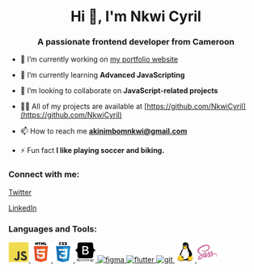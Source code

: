 <h1 align="center">Hi 👋, I'm Nkwi Cyril</h1>
<h3 align="center">A passionate frontend developer from Cameroon</h3>



- 🔭 I’m currently working on [my portfolio website](https://nkwicyril.github.io/IAmNkwiCyril/)

- 🌱 I’m currently learning **Advanced JavaScripting**

- 👯 I’m looking to collaborate on **JavaScript-related projects**

- 👨‍💻 All of my projects are available at [https://github.com/NkwiCyril](https://github.com/NkwiCyril)

- 📫 How to reach me **akinimbomnkwi@gmail.com**

- ⚡ Fun fact **I like playing soccer and biking.**

<h3 align="left">Connect with me:</h3>
<p align="left">
<a href="https://twitter.com/nkwicyril" target="blank">Twitter</a>
</p>
<p align="left">
<a href="https://www.linkedin.com/in/akinimbom-nkwi" target="blank">LinkedIn</a>
</p>

<h3 align="left">Languages and Tools:</h3>
<p align="left">    <a href="https://developer.mozilla.org/en-US/docs/Web/JavaScript" target="_blank" rel="noreferrer"> <img src="https://raw.githubusercontent.com/devicons/devicon/master/icons/javascript/javascript-original.svg" alt="javascript" width="40" height="40"/> </a><a href="https://www.w3.org/html/" target="_blank" rel="noreferrer"> <img src="https://raw.githubusercontent.com/devicons/devicon/master/icons/html5/html5-original-wordmark.svg" alt="html5" width="40" height="40"/> </a> <a href="https://www.w3schools.com/css/" target="_blank" rel="noreferrer"> <img src="https://raw.githubusercontent.com/devicons/devicon/master/icons/css3/css3-original-wordmark.svg" alt="css3" width="40" height="40"/> </a> <a href="https://getbootstrap.com" target="_blank" rel="noreferrer"> <img src="https://raw.githubusercontent.com/devicons/devicon/master/icons/bootstrap/bootstrap-plain-wordmark.svg" alt="bootstrap" width="40" height="40"/> </a> <a href="https://www.figma.com/" target="_blank" rel="noreferrer"> <img src="https://www.vectorlogo.zone/logos/figma/figma-icon.svg" alt="figma" width="40" height="40"/> </a> <a href="https://flutter.dev" target="_blank" rel="noreferrer"> <img src="https://www.vectorlogo.zone/logos/flutterio/flutterio-icon.svg" alt="flutter" width="40" height="40"/> </a> <a href="https://git-scm.com/" target="_blank" rel="noreferrer"> <img src="https://www.vectorlogo.zone/logos/git-scm/git-scm-icon.svg" alt="git" width="40" height="40"/> </a> <a href="https://www.linux.org/" target="_blank" rel="noreferrer"> <img src="https://raw.githubusercontent.com/devicons/devicon/master/icons/linux/linux-original.svg" alt="linux" width="40" height="40"/> </a> <a href="https://sass-lang.com" target="_blank" rel="noreferrer"> <img src="https://raw.githubusercontent.com/devicons/devicon/master/icons/sass/sass-original.svg" alt="sass" width="40" height="40"/> </a> </p>



